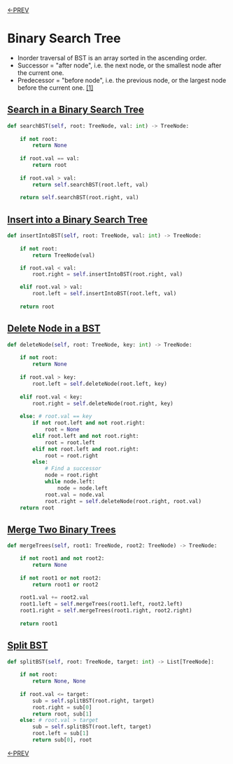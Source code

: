 [<-PREV](dsa.md)

# Binary Search Tree

- Inorder traversal of BST is an array sorted in the ascending order.
- Successor = "after node", i.e. the next node, or the smallest node after the current one.
- Predecessor = "before node", i.e. the previous node, or the largest node before the current one. [[1]](https://leetcode.com/problems/delete-node-in-a-bst/solution/)

## [Search in a Binary Search Tree](https://leetcode.com/problems/search-in-a-binary-search-tree/)


```python
def searchBST(self, root: TreeNode, val: int) -> TreeNode:
    
    if not root:
        return None
    
    if root.val == val:
        return root
    
    if root.val > val:
        return self.searchBST(root.left, val)
    
    return self.searchBST(root.right, val)
```

## [Insert into a Binary Search Tree](https://leetcode.com/problems/insert-into-a-binary-search-tree/)


```python
def insertIntoBST(self, root: TreeNode, val: int) -> TreeNode:
    
    if not root:
        return TreeNode(val)

    if root.val < val:
        root.right = self.insertIntoBST(root.right, val)

    elif root.val > val:
        root.left = self.insertIntoBST(root.left, val)
        
    return root
```

## [Delete Node in a BST](https://leetcode.com/problems/delete-node-in-a-bst/)


```python
def deleteNode(self, root: TreeNode, key: int) -> TreeNode:
    
    if not root:
        return None
    
    if root.val > key:
        root.left = self.deleteNode(root.left, key)
    
    elif root.val < key:
        root.right = self.deleteNode(root.right, key)
        
    else: # root.val == key
        if not root.left and not root.right:
            root = None
        elif root.left and not root.right:
            root = root.left
        elif not root.left and root.right:
            root = root.right
        else:
            # Find a successor
            node = root.right
            while node.left:
                node = node.left
            root.val = node.val
            root.right = self.deleteNode(root.right, root.val)
    return root
```

## [Merge Two Binary Trees](https://leetcode.com/problems/merge-two-binary-trees/)


```python
def mergeTrees(self, root1: TreeNode, root2: TreeNode) -> TreeNode:

    if not root1 and not root2:
        return None
    
    if not root1 or not root2:
        return root1 or root2
    
    root1.val += root2.val
    root1.left = self.mergeTrees(root1.left, root2.left)
    root1.right = self.mergeTrees(root1.right, root2.right)
    
    return root1 
```

## [Split BST](https://leetcode.com/problems/split-bst/)


```python
def splitBST(self, root: TreeNode, target: int) -> List[TreeNode]:
    
    if not root:
        return None, None
    
    if root.val <= target:
        sub = self.splitBST(root.right, target)
        root.right = sub[0]
        return root, sub[1]
    else: # root.val > target
        sub = self.splitBST(root.left, target)
        root.left = sub[1]
        return sub[0], root
```

[<-PREV](dsa.md)

